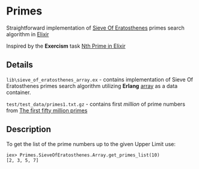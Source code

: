 # Primes

Straightforward implementation of [Sieve Of Eratosthenes](https://en.wikipedia.org/wiki/Sieve_of_Eratosthenes) primes search algorithm in [Elixir](http://elixir-lang.org/)

Inspired by the **Exercism** task [Nth Prime in Elixir](http://exercism.io/exercises/elixir/nth-prime/readme)

## Details

`lib\sieve_of_eratosthenes_array.ex` - contains implementation of Sieve Of Eratosthenes primes search algorithm utilizing **Erlang** [array](http://erlang.org/doc/man/array.html#set-3) as a data container.

`test/test_data/primes1.txt.gz` - contains first *million* of prime numbers from [The first fifty million primes](http://primes.utm.edu/lists/small/millions/)

## Description

To get the list of the prime numbers up to the given Upper Limit use:
```
iex> Primes.SieveOfEratosthenes.Array.get_primes_list(10)
[2, 3, 5, 7]
```
